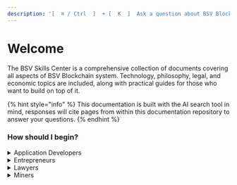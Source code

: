 ```yaml
---
description: '[  ⌘ / Ctrl  ]  + [  K  ]  Ask a question about BSV Blockchain'
---
```


# Welcome

The BSV Skills Center is a comprehensive collection of documents covering all aspects of BSV Blockchain system. Technology, philosophy, legal, and economic topics are included, along with practical guides for those who want to build on top of it.

{% hint style="info" %}
This documentation is built with the AI search tool in mind, responses will cite pages from within this documentation repository to answer your questions.
{% endhint %}

### How should I begin?

<details>

<summary>Application Developers</summary>

[quick-start.md](intro/quick-start.md "mention")

[mockchain.md](guides/local-blockchain-stack/mockchain.md "mention")

[EXAMPLE\_VERIFYING\_BEEF.md](guides/application-development/examples/EXAMPLE\_VERIFYING\_BEEF.md "mention")

</details>

<details>

<summary>Entrepreneurs</summary>

[what-can-i-do](what-can-i-do/ "mention")

[the-benefits-of-bsv-blockchain.md](bsv-skills-center/the-benefits-of-bsv-blockchain.md "mention")

[event\_tickets.md](guides/business-use-cases/event\_tickets.md "mention")

</details>

<details>

<summary>Lawyers</summary>

[Broken link](broken-reference "mention")

[Broken link](broken-reference "mention")

[digital-signatures.md](bsv-skills-center/bsv-protocol-documentation/privacy/digital-signatures.md "mention")

</details>

<details>

<summary>Miners</summary>

[sv-node](network-topology/nodes/sv-node/installation/sv-node/ "mention")

</details>
